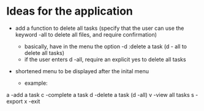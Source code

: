 # Ideas for the application

- add a function to delete all tasks (specify that the user can use the keyword -all to delete all files, and require confirmation)
    - basically, have in the menu the option -d :delete a task (d - all to delete all tasks)
    - if the user enters d -all, require an explicit yes to delete all tasks

- shortened menu to be displayed after the inital menu
    - example:

a -add a task   c -complete a task  d -delete a task (d -all)   v -view all tasks
s -export       x -exit
